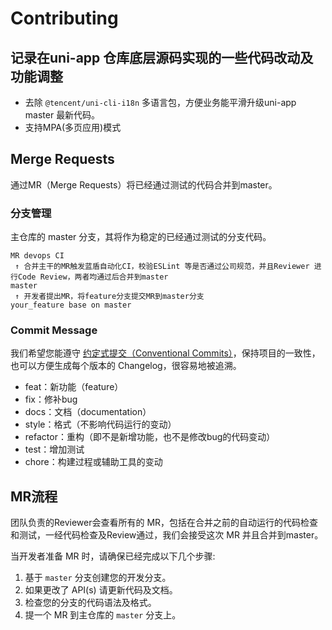 # Contributing

## 记录在uni-app 仓库底层源码实现的一些代码改动及功能调整

- 去除 `@tencent/uni-cli-i18n` 多语言包，方便业务能平滑升级uni-app master 最新代码。
- 支持MPA(多页应用)模式

## Merge Requests

通过MR（Merge Requests）将已经通过测试的代码合并到master。

### 分支管理

主仓库的 master 分支，其将作为稳定的已经通过测试的分支代码。


```
MR devops CI
 ↑ 合并主干的MR触发蓝盾自动化CI，校验ESLint 等是否通过公司规范，并且Reviewer 进行Code Review，两者均通过后合并到master
master
 ↑ 开发者提出MR，将feature分支提交MR到master分支
your_feature base on master
```

### Commit Message

我们希望您能遵守 [约定式提交（Conventional Commits）](https://www.conventionalcommits.org/zh-hans/)，保持项目的一致性，也可以方便生成每个版本的 Changelog，很容易地被追溯。

- feat：新功能（feature）
- fix：修补bug
- docs：文档（documentation）
- style：格式（不影响代码运行的变动）
- refactor：重构（即不是新增功能，也不是修改bug的代码变动）
- test：增加测试
- chore：构建过程或辅助工具的变动

## MR流程

团队负责的Reviewer会查看所有的 MR，包括在合并之前的自动运行的代码检查和测试，一经代码检查及Review通过，我们会接受这次 MR 并且合并到master。

当开发者准备 MR 时，请确保已经完成以下几个步骤:

1. 基于 `master` 分支创建您的开发分支。
2. 如果更改了 API(s) 请更新代码及文档。
3. 检查您的分支的代码语法及格式。
4. 提一个 MR 到主仓库的 `master` 分支上。
